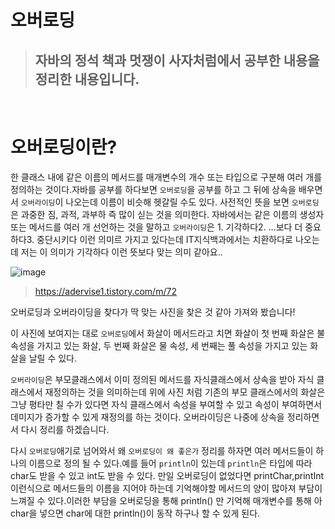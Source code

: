 # 오버로딩
>## 자바의 정석 책과 멋쟁이 사자처럼에서 공부한 내용을 정리한 내용입니다.

&nbsp;
# 오버로딩이란?
한 클래스 내에 같은 이름의 메서드를 매개변수의 개수 또는 타입으로 구분해 여러 개를 정의하는 것이다.자바를 공부를 하다보면 `오버로딩`을 공부를 하고 그 뒤에 상속을 배우면서 `오버라이딩`이 나오는데 이름이 비슷해 헷갈릴 수도 있다. 사전적인 뜻을 보면 `오버로딩`은 과중한 짐, 과적, 과부하 즉 많이 싣는 것을 의미한다. 자바에서는 같은 이름의 생성자 또는 메서드를 여러 개 선언하는 것을 말하고 `오버라이딩`은 1.	기각하다2.	…보다 더 중요하다3.	중단시키다 이런 의미르 가지고 있다는데 IT지식백과에서는 치환하다로 나오는데 저는 이 의미가 기각하다 이런 뜻보다 맞는 의미 같아요..

![image](https://user-images.githubusercontent.com/76811495/236612990-8bdd6642-c8a1-4a2a-9532-6139146b6e32.png)
>https://adervise1.tistory.com/m/72

오버로딩과 오버라이딩을 찾다가 딱 맞는 사진을 찾은 것 같아 가져와 봤습니다!

이 사진에 보여지는 대로 `오버로딩`에서 화살이 메서드라고 치면 화살이 첫 번째 화살은 불 속성을 가지고 있는 화살, 두 번째 화살은 물 속성, 세 번째는 풀 속성을 가지고 있는 화살을 날릴 수 있다.

`오버라이딩`은 부모클래스에서 이미 정의된 메서드를 자식클래스에서 상속을 받아 자식 클래스에서 재정의하는 것을 의미하는데 위에 사진 처럼 기존의 부모 클래스에서의 화살은 그냥 평타만 칠 수가 있다면 자식 클래스에서 속성을 부여할 수 있고 속성이 부여하면서 데미지가 증가할 수 있게 재정의를 하는 것이다. 오버라이딩은 나중에 상속을 정리하면서 다시 정리를 하겠습니다.

다시 `오버로딩`애기로 넘어와서 왜 `오버로딩이 왜 좋은가` 정리를 하자면
 여러 메서드들이 하나의 이름으로 정의 될 수 있다.예를 들어 `println`이 있는데 `println`은 타입에 따라 char도 받을 수 있고 int도 받을 수 있다. 만일 오버로딩이 없었다면 printChar,printInt 이런식으로 메서드들의 이름을 지어야 하는데 기억해야할 메서드의 양이 많아져 부담이 느껴질 수 있다.이러한 부담을 오버로딩을 통해 println() 만 기억해 매개변수를 통해 아 char을 넣으면 char에 대한 println()이 동작 하구나 할 수 있게 된다.